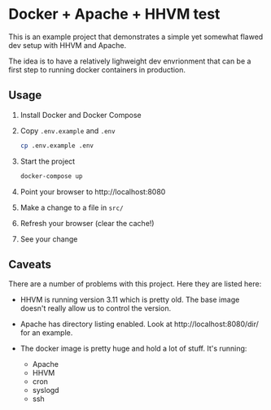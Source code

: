 Docker + Apache + HHVM test
===========================

This is an example project that demonstrates a simple yet somewhat flawed dev
setup with HHVM and Apache.

The idea is to have a relatively lighweight dev envrionment that can be a first
step to running docker containers in production.

Usage
-----

1. Install Docker and Docker Compose
1. Copy `.env.example` and `.env`

    ```sh
    cp .env.example .env
    ```

1. Start the project

    ```sh
    docker-compose up
    ```

1. Point your browser to http://localhost:8080
1. Make a change to a file in `src/`
1. Refresh your browser (clear the cache!)
1. See your change

Caveats
-------

There are a number of problems with this project. Here they are listed here:

- HHVM is running version 3.11 which is pretty old. The base image doesn't
    really allow us to control the version.

 - Apache has directory listing enabled. Look at http://localhost:8080/dir/ for
    an example.

- The docker image is pretty huge and hold a lot of stuff. It's running:
  - Apache
  - HHVM
  - cron
  - syslogd
  - ssh
